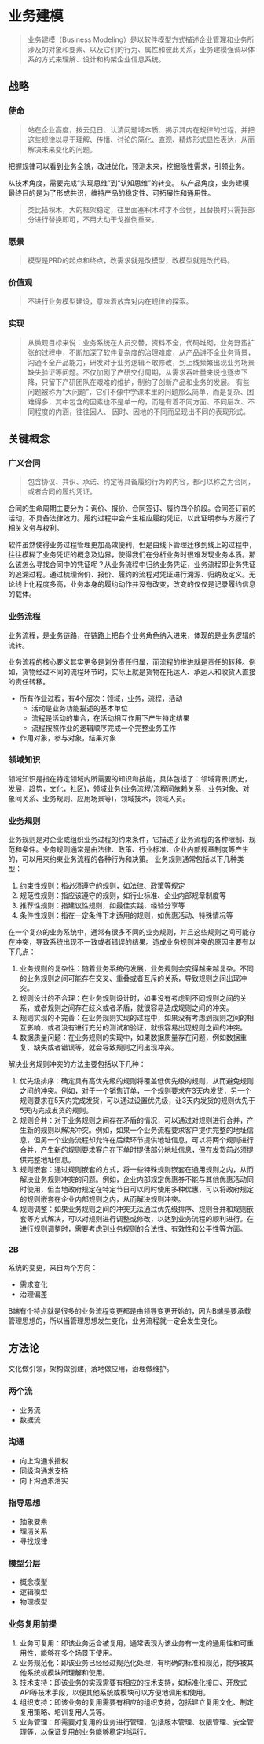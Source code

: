 # 业务建模

>业务建模（Business Modeling）是以软件模型方式描述企业管理和业务所涉及的对象和要素、以及它们的行为、属性和彼此关系，业务建模强调以体系的方式来理解、设计和构架企业信息系统。

## 战略

### 使命

>站在企业高度，拨云见日、认清问题域本质、揭示其内在规律的过程，并把这些规律以易于理解、传播、讨论的简化、直观、精炼形式显性表达，从而解决未来变化的问题。

把握规律可以看到业务全貌，改进优化，预测未来，挖掘隐性需求，引领业务。

从技术角度，需要完成“实现思维”到“认知思维”的转变。
从产品角度，业务建模最终目的是为了形成共识，维持产品的稳定性、可拓展性和通用性。
>类比搭积木，大的框架稳定，往里面塞积木时才不会倒，且替换时只需把部分进行替换即可，不用大动干戈推倒重来。

### 愿景

>模型是PRD的起点和终点，改需求就是改模型，改模型就是改代码。

### 价值观

>不进行业务模型建设，意味着放弃对内在规律的探索。

### 实现

>从微观目标来说：业务系统在人员交替，资料不全，代码堆砌，业务野蛮扩张的过程中，不断加深了软件复杂度的治理难度，从产品讲不全业务背景，沟通不全产品能力，研发对于业务逻辑不敢修改，到上线频繁出现业务场景缺失验证等问题。不仅加剧了产研交付周期，从需求吞吐量来说也逐步下降，只留下产研团队在艰难的维护，制约了创新产品和业务的发展。
>有些问题被称为“大问题”，它们不像中学课本里的问题那么简单，而是复杂、困难得多，其中包含的因素也不是单一的，而是有着不同方面、不同层次、不同程度的内涵，往往因人、
因时、因地的不同而呈现出不同的表现形式。

## 关键概念

### 广义合同

>包含协议、共识、承诺、约定等具备履约行为的内容，都可以称之为合同，或者合同的履约凭证。

合同的生命周期主要分为：询价、报价、合同签订、履约四个阶段。合同签订前的活动，不具备法律效力。履约过程中会产生相应履约凭证，以此证明参与方履行了相关义务与权利。

软件虽然使得业务过程管理更加高效便利，但是由线下管理迁移到线上的过程中，往往模糊了业务凭证的概念及边界，使得我们在分析业务时很难发现业务本质。那么该怎么寻找合同中的凭证呢？从业务流程中归纳业务凭证，业务流程即业务凭证的追溯过程。通过梳理询价、报价、履约的流程对凭证进行溯源、归纳及定义。无论线上化程度多高，业务本身的履约动作并没有改变，改变的仅仅是记录履约信息的载体。

### 业务流程

业务流程，是业务链路，在链路上把各个业务角色纳入进来，体现的是业务逻辑的流转。

业务流程的核心要义其实更多是划分责任归属，而流程的推进就是责任的转移。例如，货物经过不同的流程环节时，实际上就是货物在托运人、承运人和收货人直接的责任转移。

- 所有作业过程，有4个层次：领域，业务，流程，活动
   - 活动是业务功能描述的基本单位
   - 流程是活动的集合，在活动相互作用下产生特定结果
   - 流程按照作业的逻辑顺序完成一个完整业务工作
- 作用对象，参与对象，结果对象

### 领域知识

领域知识是指在特定领域内所需要的知识和技能，具体包括了：领域背景(历史，发展，趋势，文化，社区)，领域业务(业务流程/流程间依赖关系，业务对象、对象间关系、业务规则、应用场景等)，领域技术，领域人员。

### 业务规则

业务规则是对企业或组织业务过程的约束条件，它描述了业务流程的各种限制、规范和条件。业务规则通常是由法律、政策、行业标准、企业内部规章制度等产生的，可以用来约束业务流程的各种行为和决策。
业务规则通常包括以下几种类型：
1. 约束性规则：指必须遵守的规则，如法律、政策等规定
2. 规范性规则：指应该遵守的规则，如行业标准、企业内部规章制度等
3. 推荐性规则：指建议性规则，如最佳实践、经验分享等
4. 条件性规则：指在一定条件下才适用的规则，如优惠活动、特殊情况等

在一个复杂的业务系统中，通常有很多不同的业务规则，并且这些规则之间可能存在冲突，导致系统出现不一致或者错误的结果。造成业务规则冲突的原因主要有以下几点：
1. 业务规则的复杂性：随着业务系统的发展，业务规则会变得越来越复杂。不同的业务规则之间可能存在交叉、重叠或者互斥的关系，导致规则之间出现冲突。
2. 规则设计的不合理：在业务规则设计时，如果没有考虑到不同规则之间的关系，或者规则之间存在歧义或者矛盾，就很容易造成规则之间的冲突。
3. 规则实现的不完善：在业务规则实现的过程中，如果没有考虑到规则之间的相互影响，或者没有进行充分的测试和验证，就很容易出现规则之间的冲突。
4. 数据质量问题：在业务规则的实现中，如果数据质量存在问题，例如数据重复、缺失或者错误等，就会导致规则之间出现冲突。

解决业务规则冲突的方法主要包括以下几种：
1. 优先级排序：确定具有高优先级的规则将覆盖低优先级的规则，从而避免规则之间的冲突。例如，对于一个销售订单，一个规则要求在3天内发货，另一个规则要求在5天内完成发货，可以通过设置优先级，让3天内发货的规则优先于5天内完成发货的规则。
2. 规则合并：对于业务规则之间存在矛盾的情况，可以通过对规则进行合并，产生新的规则以解决冲突。例如，如果一个业务流程要求客户提供完整的地址信息，但另一个业务流程却允许在后续环节提供地址信息，可以将两个规则进行合并，产生新的规则要求客户在下单时提供部分地址信息，但在发货前必须提供完整地址信息。
3. 规则嵌套：通过规则嵌套的方式，将一些特殊规则嵌套在通用规则之内，从而解决业务规则冲突的问题。例如，企业内部规定优惠券不能与其他优惠活动同时使用，但当地政府规定在特定节日可以同时使用多种优惠，可以将政府规定的规则嵌套在企业内部规则之内，从而解决规则冲突。
4. 规则调整：如果业务规则之间的冲突无法通过优先级排序、规则合并和规则嵌套等方式解决，可以对规则进行调整或修改，以达到业务流程的顺利进行。在进行规则调整时，需要考虑到业务规则的合法性、有效性和公平性等方面。

### 2B

系统的变更，来自两个方向：
- 需求变化
- 治理偏差

B端有个特点就是很多的业务流程变更都是由领导变更开始的，因为B端是要承载管理思想的，所以当管理思想发生变化，业务流程就一定会发生变化。

## 方法论

文化做引领，架构做创建，落地做应用，治理做维护。

### 两个流

- 业务流
- 数据流

### 沟通

- 向上沟通求授权
- 同级沟通求支持
- 向下沟通求落实

### 指导思想

- 抽象要素
- 理清关系
- 寻找规律

### 模型分层

- 概念模型
- 逻辑模型
- 物理模型

### 业务复用前提

1. 业务可复用：即该业务适合被复用，通常表现为该业务有一定的通用性和可重用性，能够在多个场景下使用。
2. 业务规范化：即该业务已经经过规范化处理，有明确的标准和规范，能够被其他系统或模块所理解和使用。
3. 技术支持：即该业务的实现需要有相应的技术支持，如标准化接口、开放式API等技术手段，以便其他系统或模块可以方便地调用和使用。
4. 组织支持：即该业务的复用需要有相应的组织支持，包括建立复用文化、制定复用策略、培训复用人员等。
5. 业务管理：即需要对复用的业务进行管理，包括版本管理、权限管理、安全管理等，以保证复用的业务能够稳定地运行。

